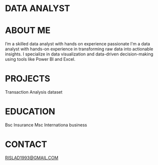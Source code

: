 # DATA ANALYST

# ABOUT ME
I’m a skilled data analyst with hands on experience passionate I'm a data analyst with hands-on experience in transforming raw data into actionable insights. I specialize in data visualization and data-driven decision-making using tools like Power BI and  Excel.

# PROJECTS
Transaction Analysis dataset

# EDUCATION
Bsc Insurance
Msc Internationa business

# CONTACT
RISLAD1993@GMAIL.COM

